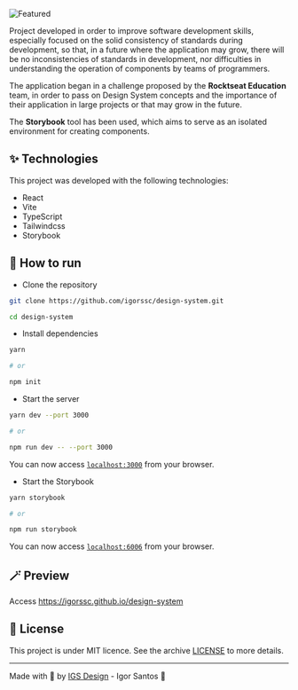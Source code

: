 ![Featured](https://user-images.githubusercontent.com/26682297/210121925-3d88a482-05ff-47c6-b760-7da20339aee9.jpg)

Project developed in order to improve software development skills, especially focused on the solid consistency of standards during development, so that, in a future where the application may grow, there will be no inconsistencies of standards in development, nor difficulties in understanding the operation of components by teams of programmers.

The application began in a challenge proposed by the **Rocktseat Education** team, in order to pass on Design System concepts and the importance of their application in large projects or that may grow in the future.

The **Storybook** tool has been used, which aims to serve as an isolated environment for creating components.

## ✨ Technologies

This project was developed with the following technologies:

- React
- Vite
- TypeScript
- Tailwindcss
- Storybook

## 🚀 How to run

- Clone the repository

```bash
git clone https://github.com/igorssc/design-system.git

cd design-system
```

- Install dependencies

```bash
yarn

# or

npm init
```

- Start the server

```bash
yarn dev --port 3000

# or

npm run dev -- --port 3000
```

You can now access [`localhost:3000`](http://localhost:3000) from your browser.

- Start the Storybook

```bash
yarn storybook

# or

npm run storybook
```

You can now access [`localhost:6006`](http://localhost:6006) from your browser.

## 🪄 Preview

Access <https://igorssc.github.io/design-system>

## 📝 License

This project is under MIT licence. See the archive [LICENSE](LICENSE.md) to more details.

---

Made with 💜 by [IGS Design](https://igsdesign.com.br) - Igor Santos 👋
